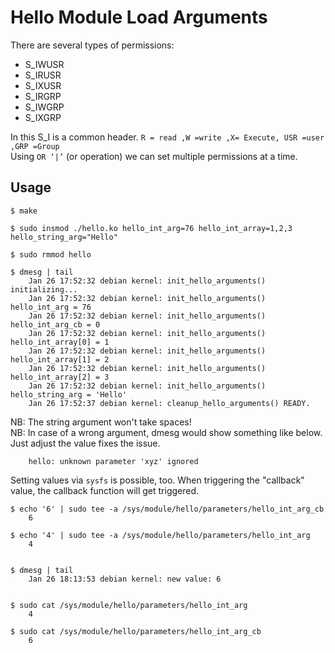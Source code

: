 # Hello Module Load Arguments

There are several types of permissions:  

 * S_IWUSR
 * S_IRUSR
 * S_IXUSR
 * S_IRGRP
 * S_IWGRP
 * S_IXGRP

In this S_I is a common header. `R = read ,W =write ,X= Execute, USR =user ,GRP =Group`  
Using `OR ‘|’` (or operation) we can set multiple permissions at a time.  


## Usage

```
$ make

$ sudo insmod ./hello.ko hello_int_arg=76 hello_int_array=1,2,3 hello_string_arg="Hello"

$ sudo rmmod hello

$ dmesg | tail
    Jan 26 17:52:32 debian kernel: init_hello_arguments() initializing...
    Jan 26 17:52:32 debian kernel: init_hello_arguments() hello_int_arg = 76
    Jan 26 17:52:32 debian kernel: init_hello_arguments() hello_int_arg_cb = 0
    Jan 26 17:52:32 debian kernel: init_hello_arguments() hello_int_array[0] = 1
    Jan 26 17:52:32 debian kernel: init_hello_arguments() hello_int_array[1] = 2
    Jan 26 17:52:32 debian kernel: init_hello_arguments() hello_int_array[2] = 3
    Jan 26 17:52:32 debian kernel: init_hello_arguments() hello_string_arg = 'Hello'
    Jan 26 17:52:37 debian kernel: cleanup_hello_arguments() READY.

```

NB: The string argument won't take spaces!  
NB: In case of a wrong argument, dmesg would show something like below. Just adjust the value fixes the issue.  

```
    hello: unknown parameter 'xyz' ignored
```


Setting values via `sysfs` is possible, too. When triggering the "callback" value, the callback function will get triggered.    

```
$ echo '6' | sudo tee -a /sys/module/hello/parameters/hello_int_arg_cb
    6

$ echo '4' | sudo tee -a /sys/module/hello/parameters/hello_int_arg
    4


$ dmesg | tail
    Jan 26 18:13:53 debian kernel: new value: 6


$ sudo cat /sys/module/hello/parameters/hello_int_arg
    4

$ sudo cat /sys/module/hello/parameters/hello_int_arg_cb
    6
```

